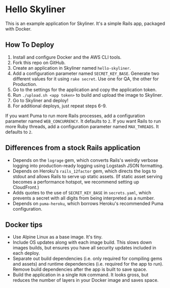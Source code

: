 # Hello Skyliner

This is an example application for Skyliner. It's a simple Rails app, packaged
with Docker.

## How To Deploy

1. Install and configure Docker and the AWS CLI tools.
2. Fork this repo on GitHub.
3. Create an application in Skyliner named `hello-skyliner`.
4. Add a configuration parameter named `SECRET_KEY_BASE`. Generate two different
   values for it using `rake secret`. Use one for QA, the other for Production.
5. Go to the settings for the application and copy the application token.
6. Run `./upload.sh <app token>` to build and upload the image to Skyliner.
7. Go to Skyliner and deploy!
8. For additional deploys, just repeat steps 6-9.

If you want Puma to run more Rails processes, add a configuration parameter
named `WEB_CONCURRENCY`. It defaults to `2`. If you want Rails to run more Ruby
threads, add a configuration parameter named `MAX_THREADS`. It defaults to `2`.

## Differences from a stock Rails application

* Depends on the `lograge` gem, which converts Rails's weirdly verbose logging
  into production-ready logging using Logstash JSON formatting.
* Depends on Heroku's `rails_12factor` gem, which directs the logs to stdout and
  allows Rails to serve up static assets. (If static asset serving becomes a
  performance hotspot, we recommend setting up CloudFront.)
* Adds quotes to the use of `SECRET_KEY_BASE` in `secrets.yaml`, which prevents
  a secret with all digits from being interpreted as a number.
* Depends on `puma-heroku`, which borrows Heroku's recommended Puma
  configuration.

## Docker tips

* Use Alpine Linux as a base image. It's tiny.
* Include OS updates along with each image build. This slows down images builds,
  but ensures you have all security updates included in each deploy.
* Separate out build dependencies (i.e. only required for compiling gems and
  assets) and runtime dependencies (i.e. required for the app to run). Remove
  build dependencies after the app is built to save space.
* Build the application in a single `RUN` command. It looks gross, but reduces
  the number of layers in your Docker image and saves space.
